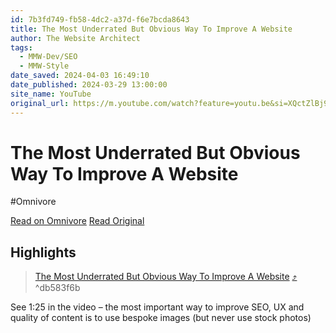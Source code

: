 ```yaml
---
id: 7b3fd749-fb58-4dc2-a37d-f6e7bcda8643
title: The Most Underrated But Obvious Way To Improve A Website
author: The Website Architect
tags:
  - MMW-Dev/SEO
  - MMW-Style
date_saved: 2024-04-03 16:49:10
date_published: 2024-03-29 13:00:00
site_name: YouTube
original_url: https://m.youtube.com/watch?feature=youtu.be&si=XQctZlBj9hRgBhyD&v=HYQLfOOZlgw
---
```


# The Most Underrated But Obvious Way To Improve A Website
#Omnivore

[Read on Omnivore](https://omnivore.app/me/https-m-youtube-com-watch-feature-youtu-be-si-x-qct-zl-bj-9-h-rg-18ea2133050)
[Read Original](https://m.youtube.com/watch?feature=youtu.be&si=XQctZlBj9hRgBhyD&v=HYQLfOOZlgw)

## Highlights

> [The Most Underrated But Obvious Way To Improve A Website](https://m.youtube.com/watch?feature=youtu.be&si=XQctZlBj9hRgBhyD&v=HYQLfOOZlgw) [⤴️](https://omnivore.app/me/https-m-youtube-com-watch-feature-youtu-be-si-x-qct-zl-bj-9-h-rg-18ea2133050#db583f6b-5b12-4fe0-adf9-f6985c93d842)  ^db583f6b

See 1:25 in the video – the most important way to improve SEO, UX and quality of content is to use bespoke images (but never use stock photos)

